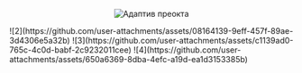 <p align="center">
  <img src="https://github.com/user-attachments/assets/39dc1992-4a26-460b-ba2a-8338a770194a" alt="Адаптив преокта"/>
</p>
![2](https://github.com/user-attachments/assets/08164139-9eff-457f-89ae-3d4306e5a32b)
![3](https://github.com/user-attachments/assets/c1139ad0-765c-4c0d-babf-2c9232011cee)
![4](https://github.com/user-attachments/assets/650a6369-8dba-4efc-a19d-ea1d3153385b)
